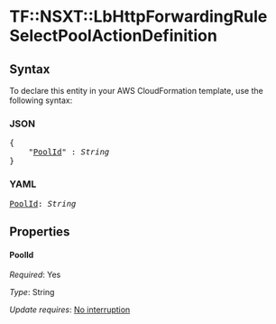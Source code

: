 # TF::NSXT::LbHttpForwardingRule SelectPoolActionDefinition

## Syntax

To declare this entity in your AWS CloudFormation template, use the following syntax:

### JSON

<pre>
{
    "<a href="#poolid" title="PoolId">PoolId</a>" : <i>String</i>
}
</pre>

### YAML

<pre>
<a href="#poolid" title="PoolId">PoolId</a>: <i>String</i>
</pre>

## Properties

#### PoolId

_Required_: Yes

_Type_: String

_Update requires_: [No interruption](https://docs.aws.amazon.com/AWSCloudFormation/latest/UserGuide/using-cfn-updating-stacks-update-behaviors.html#update-no-interrupt)

